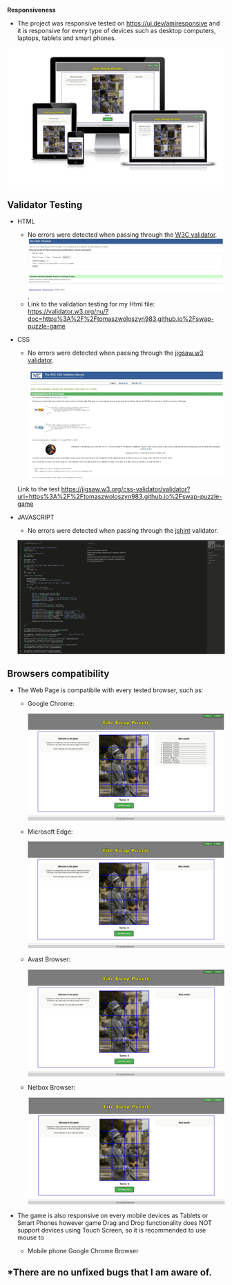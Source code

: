 **Responsiveness**
- The project was responsive tested on https://ui.dev/amiresponsive and it is responsive for every type of devices such as desktop computers, laptops, tablets and smart phones.

![Am I Responsive](documentation/images/am_i_responsive.jpg)

## **Validator Testing**
- HTML
    * No errors were detected when passing through the [W3C validator](https://validator.w3.org/nu/).
    ![html_validation](documentation/images/validation_html.jpg).
    * Link to the validation testing for my Html file:
    https://validator.w3.org/nu/?doc=https%3A%2F%2Ftomaszwoloszyn983.github.io%2Fswap-puzzle-game

- CSS
    * No errors were detected when passing through the [jigsaw.w3 validator](https://jigsaw.w3.org/css-validator). 

         ![css_validation](documentation/images/validation_css.jpg)
    
    Link to the test
         https://jigsaw.w3.org/css-validator/validator?uri=https%3A%2F%2Ftomaszwoloszyn983.github.io%2Fswap-puzzle-game

- JAVASCRIPT
    * No errors were detected when passing through the [jshint](https://jshint.com/) validator.

    ![Javascript Validation](documentation/images/validation_js.jpg)


## **Browsers compatibility**
- The Web Page is compatibile with every tested browser, such as:
    * Google Chrome:

         ![Google Chrome](documentation/images/resp_chrome.jpg)

    * Microsoft Edge: 
    
       ![Microsoft Edge](documentation/images/resp_edge.jpg)

    * Avast Browser: 

        ![Avast Browser](documentation/images/resp_avast.jpg)

    * Netbox Browser:

        ![Netbox Browser](documentation/images/resp_netbox.jpg)

- The game is also responsive on every mobile devices as Tablets or Smart Phones however game Drag and Drop functionality does NOT support devices using Touch Screen, so it is recommended to use mouse to 
    * Mobile phone Google Chrome Browser 


## *There are no unfixed bugs that I am aware of.